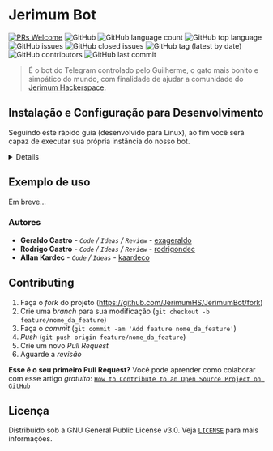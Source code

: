 # Jerimum Bot

[![PRs Welcome](https://img.shields.io/badge/PRs-welcome-brightgreen.svg?style=flat-square)](http://makeapullrequest.com)
![GitHub](https://img.shields.io/github/license/jerimumhs/jerimumbot)
![GitHub language count](https://img.shields.io/github/languages/count/jerimumhs/jerimumbot)
![GitHub top language](https://img.shields.io/github/languages/top/jerimumhs/jerimumbot)
![GitHub issues](https://img.shields.io/github/issues/jerimumhs/jerimumbot)
![GitHub closed issues](https://img.shields.io/github/issues-closed/jerimumhs/jerimumbot)
![GitHub tag (latest by date)](https://img.shields.io/github/v/tag/jerimumhs/jerimumbot)
![GitHub contributors](https://img.shields.io/github/contributors/jerimumhs/jerimumbot)
![GitHub last commit](https://img.shields.io/github/last-commit/jerimumhs/jerimumbot)


> É o bot do Telegram controlado pelo Guilherme, o gato mais bonito e simpático do mundo, com finalidade de ajudar a 
comunidade do [Jerimum Hackerspace](http://jerimumhs.org/).

## Instalação e Configuração para Desenvolvimento

Seguindo este rápido guia (desenvolvido para Linux), ao fim você será capaz de executar sua própria instância do nosso bot.

<details>
  
  ### Clonando o repositório
  
  <details>
   
   Para instalar o bot, o primeiro passo é clonar o repositório no seu ambiente local. Isso pode ser
   feito através do seguinte comando, via terminal:

   ~~~~
   git clone https://github.com/jerimumhs/JerimumBot.git
   ~~~~

   Com isso pronto, basta entrar no diretório recém criado:

   ~~~~
   cd JerimumBot/
   ~~~~
  </details>  

  ### Criando um ambiente virtual
  
  <details>
  
  Antes de prosseguir na execução do bot, você precisará criar um ambiente virtual. Existem maneiras diferentes de fazer isso, porém, nesse tutorial, mostraremos apenas uma.

  Utilizando Python3, basta executar:

  ~~~~
  python3 -m venv {{nome_do_seu_venv}}
  ~~~~

  Onde `{{nome_do_seu_venv}}` deve ser substituído por um nome de sua escolha.

  Agora, será necessário ativar este ambiente:

  ~~~~
  source {{nome_do_seu_venv}}/bin/activate
  ~~~~

  Para mais informações sobre o assunto, basta ler a [documentação oficial](https://docs.python.org/3/library/venv.html).

  </details>
  
  ### Instalando dependências do projeto

  <details>

  Antes de prosseguir, instale estes pacotes:

  ~~~~
  sudo apt install build-essential python3-dev libssl-dev libffi-dev \
                   libxml2-dev libxslt1-dev zlib1g-dev
  ~~~~

  Depois disso, dentro do repositório clonado, basta executar:

  ~~~~
  pip install -r requirements.txt
  ~~~~
  
  </details>

  ### Criando seu próprio bot no Telegram

  <details>
  
  Você precisará criar o seu próprio bot no Telegram para testar/desenvolver o JerimumBot. É um processo bastante rápido e simples.
  Inicialmente, acesse a página do [BotFather](https://telegram.me/BotFather) e clique em `Send Message`.

  A partir daí, o Telegram tentará abrir o aplicativo dele na sua máquina. Caso você não o tenha instalado, pode abrir o Telegram Web (ou até mesmo a versão mobile) e pesquisar por `BotFather`. Ao localizá-lo, inicie a conversa com um `/start` e siga as instruções para criar um novo bot. Ao fim, copie o token gerado, que será necessário na próxima seção.

  </details>
  
  ### Configurando o .env no seu repositório local
  
  <details>

  Você já está quase lá! Agora é necessário configurar a sua versão local do `.env`. Já existe um arquivo chamado `.env.example` na raiz do diretório. Copie o conteúdo dele para um novo arquivo chamando `.env`.

  Na primeira linha do arquivo você encontrará

  ~~~~
  export BOT_TOKEN=meu_token_123
  ~~~~

  Substitua `meu_token_123` pelo que token que foi gerado quando você criou o seu bot, no passo anterior.

  Por último, você precisará carregar as variáveis de ambiente do arquivo `.env` no seu terminal:

  ~~~~
  source .env
  ~~~~
  
  </details>

  ### Executando o JerimumBot
  
  <details>

  Depois de ter seguido todos os passos desse tutorial até aqui, você está com tudo pronto para executar o JerimumBot. Basta executar o comando `make run` e... pronto!
  
  </details>

  ### Testando a sua instância
  
  <details>

  Depois disso, você pode testar as funcionalidades do JerimumBot no chat do próprio bot que você criou anteriormente. Todos os     comandos do JerimumBot estarão disponíveis para você, além dos novos que você possa ter desenvolvido.
  
  </details>
  
</details>

## Exemplo de uso

Em breve...

### Autores

* **Geraldo Castro** - *`Code` / `Ideas` / `Review`* - [exageraldo](https://github.com/exageraldo)
* **Rodrigo Castro** - *`Code` / `Ideas` / `Review`* - [rodrigondec](https://github.com/rodrigondec)
* **Allan Kardec** - *`Code` / `Ideas`* - [kaardeco](https://github.com/kaardeco)

## Contributing

1. Faça o _fork_ do projeto (<https://github.com/JerimumHS/JerimumBot/fork>)
2. Crie uma _branch_ para sua modificação (`git checkout -b feature/nome_da_feature`)
3. Faça o _commit_ (`git commit -am 'Add feature nome_da_feature'`)
4. _Push_ (`git push origin feature/nome_da_feature`)
5. Crie um novo _Pull Request_
6. Aguarde a _revisão_

**Esse é o seu primeiro Pull Request?** 
Você pode aprender como colaborar com esse artigo *gratuito*:
[`How to Contribute to an Open Source Project on GitHub`](https://egghead.io/series/how-to-contribute-to-an-open-source-project-on-github)

## Licença

Distribuído sob a GNU General Public License v3.0. Veja [`LICENSE`](LICENSE.md) para mais informações.
